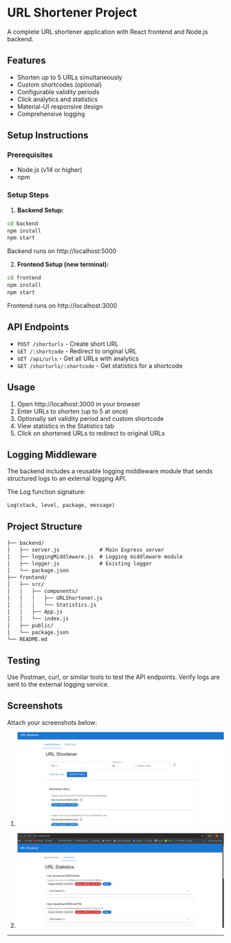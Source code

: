 # URL Shortener Project

A complete URL shortener application with React frontend and Node.js backend.

## Features

- Shorten up to 5 URLs simultaneously
- Custom shortcodes (optional)
- Configurable validity periods
- Click analytics and statistics
- Material-UI responsive design
- Comprehensive logging

## Setup Instructions

### Prerequisites

- Node.js (v14 or higher)
- npm

### Setup Steps

1. **Backend Setup:**
```bash
cd backend
npm install
npm start
```
Backend runs on http://localhost:5000

2. **Frontend Setup (new terminal):**
```bash
cd frontend
npm install
npm start
```
Frontend runs on http://localhost:3000

## API Endpoints

- `POST /shorturls` - Create short URL
- `GET /:shortcode` - Redirect to original URL
- `GET /api/urls` - Get all URLs with analytics
- `GET /shorturls/:shortcode` - Get statistics for a shortcode

## Usage

1. Open http://localhost:3000 in your browser
2. Enter URLs to shorten (up to 5 at once)
3. Optionally set validity period and custom shortcode
4. View statistics in the Statistics tab
5. Click on shortened URLs to redirect to original URLs

## Logging Middleware

The backend includes a reusable logging middleware module that sends structured logs to an external logging API.

The Log function signature:

```
Log(stack, level, package, message)
```

## Project Structure

```
├── backend/
│   ├── server.js             # Main Express server
│   ├── loggingMiddleware.js  # Logging middleware module
│   ├── logger.js             # Existing logger
│   └── package.json
├── frontend/
│   ├── src/
│   │   ├── components/
│   │   │   ├── URLShortener.js
│   │   │   └── Statistics.js
│   │   ├── App.js
│   │   └── index.js
│   ├── public/
│   └── package.json
└── README.md
```

## Testing

Use Postman, curl, or similar tools to test the API endpoints. Verify logs are sent to the external logging service.

## Screenshots

Attach your screenshots below:

1. ![Screenshot 1](images\shortenURLs.png)

2. ![Screenshot 2](images\URLStatistics.png)

---

